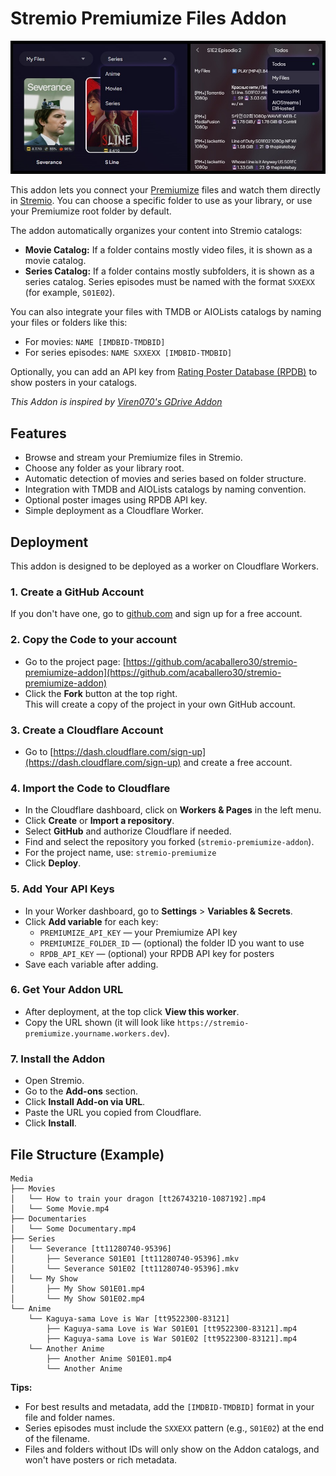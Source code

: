 # Stremio Premiumize Files Addon

![showcase](/images/showcase.jpg)

This addon lets you connect your [Premiumize](https://www.premiumize.me/) files and watch them directly in [Stremio](https://www.stremio.com/). You can choose a specific folder to use as your library, or use your Premiumize root folder by default.

The addon automatically organizes your content into Stremio catalogs:
- **Movie Catalog:** If a folder contains mostly video files, it is shown as a movie catalog.
- **Series Catalog:** If a folder contains mostly subfolders, it is shown as a series catalog. Series episodes must be named with the format `SXXEXX` (for example, `S01E02`).

You can also integrate your files with TMDB or AIOLists catalogs by naming your files or folders like this:
- For movies: `NAME [IMDBID-TMDBID]`
- For series episodes: `NAME SXXEXX [IMDBID-TMDBID]`

Optionally, you can add an API key from [Rating Poster Database (RPDB)](https://ratingposterdb.com/) to show posters in your catalogs.

*This Addon is inspired by [Viren070's GDrive Addon](https://github.com/Viren070/stremio-gdrive-addon)*

## Features

- Browse and stream your Premiumize files in Stremio.
- Choose any folder as your library root.
- Automatic detection of movies and series based on folder structure.
- Integration with TMDB and AIOLists catalogs by naming convention.
- Optional poster images using RPDB API key.
- Simple deployment as a Cloudflare Worker.

## Deployment

This addon is designed to be deployed as a worker on Cloudflare Workers.

### 1. Create a GitHub Account

If you don't have one, go to [github.com](https://github.com/) and sign up for a free account.

### 2. Copy the Code to your account

- Go to the project page: [https://github.com/acaballero30/stremio-premiumize-addon](https://github.com/acaballero30/stremio-premiumize-addon)
- Click the **Fork** button at the top right.  
  This will create a copy of the project in your own GitHub account.

### 3. Create a Cloudflare Account

- Go to [https://dash.cloudflare.com/sign-up](https://dash.cloudflare.com/sign-up) and create a free account.

### 4. Import the Code to Cloudflare

- In the Cloudflare dashboard, click on **Workers & Pages** in the left menu.
- Click **Create** or **Import a repository**.
- Select **GitHub** and authorize Cloudflare if needed.
- Find and select the repository you forked (`stremio-premiumize-addon`).
- For the project name, use: `stremio-premiumize`
- Click **Deploy**.

### 5. Add Your API Keys

- In your Worker dashboard, go to **Settings** > **Variables & Secrets**.
- Click **Add variable** for each key:
    - `PREMIUMIZE_API_KEY` — your Premiumize API key
    - `PREMIUMIZE_FOLDER_ID` — (optional) the folder ID you want to use
    - `RPDB_API_KEY` — (optional) your RPDB API key for posters
- Save each variable after adding.

### 6. Get Your Addon URL

- After deployment, at the top click **View this worker**.
- Copy the URL shown (it will look like `https://stremio-premiumize.yourname.workers.dev`).

### 7. Install the Addon

- Open Stremio.
- Go to the **Add-ons** section.
- Click **Install Add-on via URL**.
- Paste the URL you copied from Cloudflare.
- Click **Install**.

## File Structure (Example)

```
Media
├── Movies
│   └── How to train your dragon [tt26743210-1087192].mp4
│   └── Some Movie.mp4
├── Documentaries
│   └── Some Documentary.mp4
├── Series
│   └── Severance [tt11280740-95396]
│       ├── Severance S01E01 [tt11280740-95396].mkv
│       └── Severance S01E02 [tt11280740-95396].mkv
│   └── My Show
│       ├── My Show S01E01.mp4
│       └── My Show S01E02.mp4
└── Anime
    └── Kaguya-sama Love is War [tt9522300-83121]
        ├── Kaguya-sama Love is War S01E01 [tt9522300-83121].mp4
        ├── Kaguya-sama Love is War S01E02 [tt9522300-83121].mp4
    └── Another Anime
        ├── Another Anime S01E01.mp4
        └── Another Anime
```

**Tips:**
- For best results and metadata, add the `[IMDBID-TMDBID]` format in your file and folder names.
- Series episodes must include the `SXXEXX` pattern (e.g., `S01E02`) at the end of the filename.
- Files and folders without IDs will only show on the Addon catalogs, and won't have posters or rich metadata.